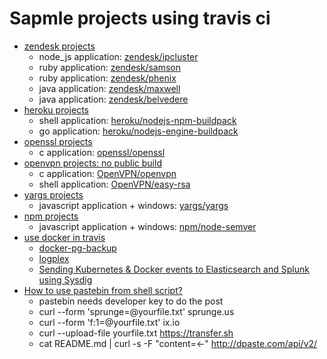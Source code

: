 # Sapmle projects using travis ci

- [zendesk projects](https://travis-ci.com/zendesk)
  - node_js application: [zendesk/ipcluster](https://github.com/zendesk/ipcluster)
  - ruby application: [zendesk/samson](https://github.com/zendesk/samson)
  - ruby application: [zendesk/phenix](https://github.com/zendesk/phenix)
  - java application: [zendesk/maxwell](https://github.com/zendesk/maxwell)
  - java application: [zendesk/belvedere](https://github.com/zendesk/belvedere)
- [heroku projects](https://travis-ci.com/heroku)
  - shell application: [heroku/nodejs-npm-buildpack](https://github.com/heroku/nodejs-npm-buildpack)
  - go application: [heroku/nodejs-engine-buildpack](https://github.com/heroku/nodejs-engine-buildpack)
- [openssl projects](https://travis-ci.com/openssl)
  - c application: [openssl/openssl](https://github.com/openssl/openssl)
- [openvpn projects: no public build](https://travis-ci.com/openvpn)
  - c application: [OpenVPN/openvpn](https://github.com/OpenVPN/openvpn)
  - shell application: [OpenVPN/easy-rsa](https://github.com/OpenVPN/easy-rsa)
- [yargs projects](https://travis-ci.org/yargs/yargs)
  - javascript application + windows: [yargs/yargs](https://github.com/yargs/yargs)
- [npm projects](https://travis-ci.org/npm/node-semver)
  - javascript application + windows: [npm/node-semver](https://github.com/npm/node-semver)
- [use docker in travis](https://docs.travis-ci.com/user/docker/)
  - [docker-pg-backup](https://github.com/kartoza/docker-pg-backup/blob/master/.travis.yml)
  - [logplex](https://github.com/heroku/logplex/blob/master/.travis.yml)
  - [Sending Kubernetes & Docker events to Elasticsearch and Splunk using Sysdig](https://sysdig.com/blog/kubernetes-docker-elasticsearch-splunk/)
- [How to use pastebin from shell script?](https://stackoverflow.com/questions/4013947/how-to-use-pastebin-from-shell-script)
  - pastebin needs developer key to do the post
  - curl --form 'sprunge=@yourfile.txt' sprunge.us
  - curl --form 'f:1=@yourfile.txt' ix.io
  - curl --upload-file yourfile.txt https://transfer.sh
  - cat README.md | curl -s -F "content=<-" http://dpaste.com/api/v2/


